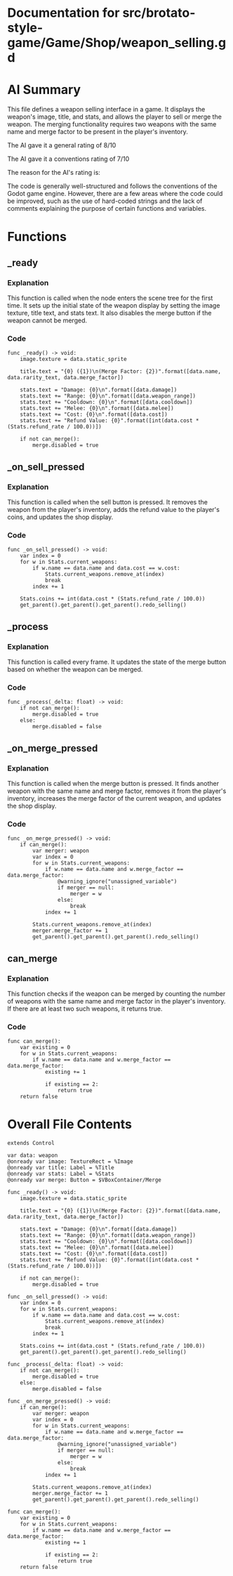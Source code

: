 # Documentation for src/brotato-style-game/Game/Shop/weapon_selling.gd

# AI Summary
This file defines a weapon selling interface in a game. It displays the weapon's image, title, and stats, and allows the player to sell or merge the weapon. The merging functionality requires two weapons with the same name and merge factor to be present in the player's inventory.

The AI gave it a general rating of 8/10

The AI gave it a conventions rating of 7/10

The reason for the AI's rating is:

The code is generally well-structured and follows the conventions of the Godot game engine. However, there are a few areas where the code could be improved, such as the use of hard-coded strings and the lack of comments explaining the purpose of certain functions and variables.
# Functions

## _ready
### Explanation
This function is called when the node enters the scene tree for the first time. It sets up the initial state of the weapon display by setting the image texture, title text, and stats text. It also disables the merge button if the weapon cannot be merged.
### Code
```gdscript
func _ready() -> void:
	image.texture = data.static_sprite
	
	title.text = "{0} ({1})\n(Merge Factor: {2})".format([data.name, data.rarity_text, data.merge_factor])
	
	stats.text = "Damage: {0}\n".format([data.damage])
	stats.text += "Range: {0}\n".format([data.weapon_range])
	stats.text += "Cooldown: {0}\n".format([data.cooldown])
	stats.text += "Melee: {0}\n".format([data.melee])
	stats.text += "Cost: {0}\n".format([data.cost])
	stats.text += "Refund Value: {0}".format([int(data.cost * (Stats.refund_rate / 100.0))])
	
	if not can_merge():
		merge.disabled = true
```

## _on_sell_pressed
### Explanation
This function is called when the sell button is pressed. It removes the weapon from the player's inventory, adds the refund value to the player's coins, and updates the shop display.
### Code
```gdscript
func _on_sell_pressed() -> void:
	var index = 0
	for w in Stats.current_weapons:
		if w.name == data.name and data.cost == w.cost:
			Stats.current_weapons.remove_at(index)
			break
		index += 1
	
	Stats.coins += int(data.cost * (Stats.refund_rate / 100.0))
	get_parent().get_parent().get_parent().redo_selling()
```

## _process
### Explanation
This function is called every frame. It updates the state of the merge button based on whether the weapon can be merged.
### Code
```gdscript
func _process(_delta: float) -> void:
	if not can_merge():
		merge.disabled = true
	else:
		merge.disabled = false
```

## _on_merge_pressed
### Explanation
This function is called when the merge button is pressed. It finds another weapon with the same name and merge factor, removes it from the player's inventory, increases the merge factor of the current weapon, and updates the shop display.
### Code
```gdscript
func _on_merge_pressed() -> void:
	if can_merge():
		var merger: weapon
		var index = 0
		for w in Stats.current_weapons:
			if w.name == data.name and w.merge_factor == data.merge_factor:
				@warning_ignore("unassigned_variable")
				if merger == null:
					merger = w
				else:
					break
			index += 1
		
		Stats.current_weapons.remove_at(index)
		merger.merge_factor += 1
		get_parent().get_parent().get_parent().redo_selling()
```

## can_merge
### Explanation
This function checks if the weapon can be merged by counting the number of weapons with the same name and merge factor in the player's inventory. If there are at least two such weapons, it returns true.
### Code
```gdscript
func can_merge():
	var existing = 0
	for w in Stats.current_weapons:
		if w.name == data.name and w.merge_factor == data.merge_factor:
			existing += 1
			
			if existing == 2:
				return true
	return false
```
# Overall File Contents
```gdscript
extends Control

var data: weapon
@onready var image: TextureRect = %Image
@onready var title: Label = %Title
@onready var stats: Label = %Stats
@onready var merge: Button = $VBoxContainer/Merge

func _ready() -> void:
	image.texture = data.static_sprite
	
	title.text = "{0} ({1})\n(Merge Factor: {2})".format([data.name, data.rarity_text, data.merge_factor])
	
	stats.text = "Damage: {0}\n".format([data.damage])
	stats.text += "Range: {0}\n".format([data.weapon_range])
	stats.text += "Cooldown: {0}\n".format([data.cooldown])
	stats.text += "Melee: {0}\n".format([data.melee])
	stats.text += "Cost: {0}\n".format([data.cost])
	stats.text += "Refund Value: {0}".format([int(data.cost * (Stats.refund_rate / 100.0))])
	
	if not can_merge():
		merge.disabled = true

func _on_sell_pressed() -> void:
	var index = 0
	for w in Stats.current_weapons:
		if w.name == data.name and data.cost == w.cost:
			Stats.current_weapons.remove_at(index)
			break
		index += 1
	
	Stats.coins += int(data.cost * (Stats.refund_rate / 100.0))
	get_parent().get_parent().get_parent().redo_selling()

func _process(_delta: float) -> void:
	if not can_merge():
		merge.disabled = true
	else:
		merge.disabled = false

func _on_merge_pressed() -> void:
	if can_merge():
		var merger: weapon
		var index = 0
		for w in Stats.current_weapons:
			if w.name == data.name and w.merge_factor == data.merge_factor:
				@warning_ignore("unassigned_variable")
				if merger == null:
					merger = w
				else:
					break
			index += 1
		
		Stats.current_weapons.remove_at(index)
		merger.merge_factor += 1
		get_parent().get_parent().get_parent().redo_selling()

func can_merge():
	var existing = 0
	for w in Stats.current_weapons:
		if w.name == data.name and w.merge_factor == data.merge_factor:
			existing += 1
			
			if existing == 2:
				return true
	return false

```
